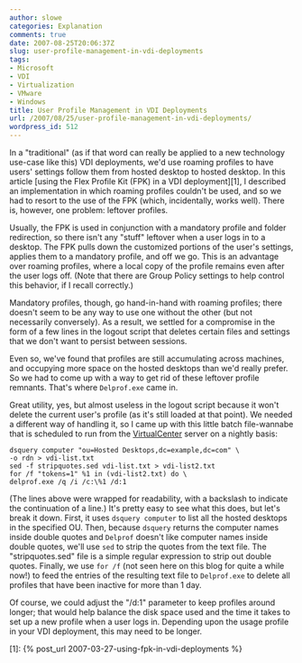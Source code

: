 ```yaml
---
author: slowe
categories: Explanation
comments: true
date: 2007-08-25T20:06:37Z
slug: user-profile-management-in-vdi-deployments
tags:
- Microsoft
- VDI
- Virtualization
- VMware
- Windows
title: User Profile Management in VDI Deployments
url: /2007/08/25/user-profile-management-in-vdi-deployments/
wordpress_id: 512
---
```


In a "traditional" (as if that word can really be applied to a new technology use-case like this) VDI deployments, we'd use roaming profiles to have users' settings follow them from hosted desktop to hosted desktop. In this article [using the Flex Profile Kit (FPK) in a VDI deployment][1], I described an implementation in which roaming profiles couldn't be used, and so we had to resort to the use of the FPK (which, incidentally, works well). There is, however, one problem: leftover profiles.

Usually, the FPK is used in conjunction with a mandatory profile and folder redirection, so there isn't any "stuff" leftover when a user logs in to a desktop. The FPK pulls down the customized portions of the user's settings, applies them to a mandatory profile, and off we go. This is an advantage over roaming profiles, where a local copy of the profile remains even after the user logs off. (Note that there are Group Policy settings to help control this behavior, if I recall correctly.)

Mandatory profiles, though, go hand-in-hand with roaming profiles; there doesn't seem to be any way to use one without the other (but not necessarily conversely). As a result, we settled for a compromise in the form of a few lines in the logout script that deletes certain files and settings that we don't want to persist between sessions.

Even so, we've found that profiles are still accumulating across machines, and occupying more space on the hosted desktops than we'd really prefer. So we had to come up with a way to get rid of these leftover profile remnants. That's where `Delprof.exe` came in.

Great utility, yes, but almost useless in the logout script because it won't delete the current user's profile (as it's still loaded at that point). We needed a different way of handling it, so I came up with this little batch file-wannabe that is scheduled to run from the [VirtualCenter](http://www.vmware.com/products/vi/vc/) server on a nightly basis:
    
    dsquery computer "ou=Hosted Desktops,dc=example,dc=com" \
    -o rdn > vdi-list.txt
    sed -f stripquotes.sed vdi-list.txt > vdi-list2.txt
    for /f "tokens=1" %1 in (vdi-list2.txt) do \
    delprof.exe /q /i /c:\%1 /d:1

(The lines above were wrapped for readability, with a backslash to indicate the continuation of a line.) It's pretty easy to see what this does, but let's break it down. First, it uses `dsquery computer` to list all the hosted desktops in the specified OU. Then, because `dsquery` returns the computer names inside double quotes and `Delprof` doesn't like computer names inside double quotes, we'll use `sed` to strip the quotes from the text file. The "stripquotes.sed" file is a simple regular expression to strip out double quotes. Finally, we use `for /f` (not seen here on this blog for quite a while now!) to feed the entries of the resulting text file to `Delprof.exe` to delete all profiles that have been inactive for more than 1 day.

Of course, we could adjust the "/d:1" parameter to keep profiles around longer; that would help balance the disk space used and the time it takes to set up a new profile when a user logs in. Depending upon the usage profile in your VDI deployment, this may need to be longer.

[1]: {% post_url 2007-03-27-using-fpk-in-vdi-deployments %}
